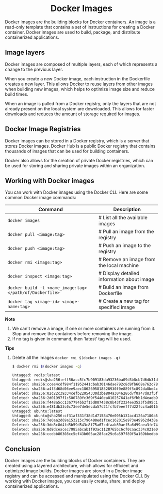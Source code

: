 <h1 align="center"> Docker Images </h1>

Docker images are the building blocks for Docker containers. An image is a read-only template that contains a set of instructions for creating a Docker container. Docker images are used to build, package, and distribute containerized applications.

## Image layers

Docker images are composed of multiple layers, each of which represents a change to the previous layer.

When you create a new Docker image, each instruction in the Dockerfile creates a new layer. This allows Docker to reuse layers from other images when building new images, which helps to optimize image size and reduce build times.

When an image is pulled from a Docker registry, only the layers that are not already present on the local system are downloaded. This allows for faster downloads and reduces the amount of storage required for images.

## Docker Image Registries

Docker images can be stored in a Docker registry, which is a server that stores Docker images. Docker Hub is a public Docker registry that contains thousands of images that can be used for building containers.

Docker also allows for the creation of private Docker registries, which can be used for storing and sharing private images within an organization.


## Working with Docker images

You can work with Docker images using the Docker CLI. Here are some common Docker image commands:

| Command                                                  | Description                                |
| -------------------------------------------------------- | ------------------------------------------ |
| `docker images`                                          | # List all the available images            |
| `docker pull <image:tag>`                                | # Pull an image from the registry          |
| `docker push <image:tag>`                                | # Push an image to the registry            |
| `docker rmi <image:tag>`                                 | # Remove an image from the local machine   |
| `docker inspect <image:tag>`                             | # Display detailed information about image |
| `docker build -t <name_image:tag> </path/of/Dockerfile>` | # Build an image from Dockerfile           |
| `docker tag <image-id> <image-name:tag>`                 | # Create a new tag for specified image     |

**Note**

1. We can't remove a image, if one or more containers are running from it. Stop and remove the containers before removing the image.
2. If no tag is given in command, then 'latest' tag will be used.


**Tips**

1. Delete all the images
    `docker rmi $(docker images -q)`

    ```bash
    $ docker rmi $(docker images -q)

    Untagged: redis:latest
    Untagged: redis@sha256:eff56acc5fc7b909183da93236ba09d3b8cb7d6db31d5b25e9a46dac9b5e699b
    Deleted: sha256:ccee4cdf984f11952441cbab30146dae792c8d9fb668e762c78a49e7db858082
    Deleted: sha256:a4f3d68d06ee9aec1862695818528930f0e889f5c892da8be4c06759dc2e8f86
    Deleted: sha256:02c22c39334cefb22054330d3be804a3046286d7f0a47d83f5f25be13f4e635e
    Deleted: sha256:2d01997f1c500789fc369f5440ea810257641af6fbb1d4eaeb9558d94ea8879d
    Deleted: sha256:f448a5cc1367794bb2f15d887438c8b43f2324ee3523f5d95c15997685cc816d
    Deleted: sha256:e481db33c0c73ee7de5ecda57c21fcfb7eeeff7d22fcc4ad0166b0bf64a63a32
    Untagged: ubuntu:latest
    Untagged: ubuntu@sha256:cf31af331f38d1d7158470e095b132acd126a7180a54f263d386da88eb681d93
    Deleted: sha256:7e0aa2d69a153215c790488ed1fcec162015e973e49962d438e18249d16fa9bd
    Deleted: sha256:3dd8c8d4fd5b59d543c8f75a67cdfaab30aef5a6d99aea3fe74d8cc69d4e7bf2
    Deleted: sha256:8d8dceacec7085abcab1f93ac1128765bc6cf0caac334c821e01546bd96eb741
    Deleted: sha256:ccdbb80308cc5ef43b605ac28fac29c6a597f89f5a169bbedbb8dec29c987439
    ```

## Conclusion

Docker images are the building blocks of Docker containers. They are created using a layered architecture, which allows for efficient and optimized image builds. Docker images are stored in a Docker image registry and can be accessed and manipulated using the Docker CLI. By working with Docker images, you can easily create, share, and deploy containerized applications.